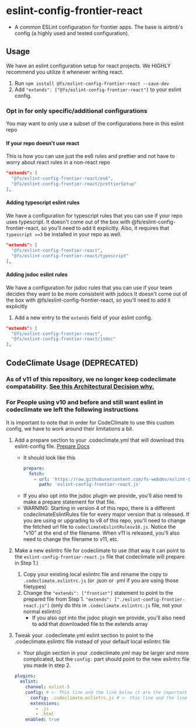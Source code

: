 # eslint-config-frontier-react

* A common ESLint configuration for frontier apps. The base is airbnb's config (a highly used and tested configuration).

## Usage

We have an eslint configuration setup for react projects. We HIGHLY recommend you utilize it whenever writing react.

1.  Run `npm install @fs/eslint-config-frontier-react --save-dev`
2.  Add `"extends": ["@fs/eslint-config-frontier-react"]` to your eslint config.

### Opt in for only specific/additional configurations

You may want to only use a subset of the configurations here in this eslint repo

#### If your repo doesn't use react

This is how you can use just the es6 rules and prettier and not have to worry about react rules in a non-react repo

```json
"extends": [
  "@fs/eslint-config-frontier-react/es6",
  "@fs/eslint-config-frontier-react/prettierSetup"
],
```

#### Adding typescript eslint rules

We have a configuration for typescript rules that you can use if your repo uses typescript.
It doesn't come out of the box with @fs/eslint-config-frontier-react, so you'll need to add it explicitly.
Also, it requires that `typescript >=3` be installed in your repo as well.

```json
"extends": [
  "@fs/eslint-config-frontier-react",
  "@fs/eslint-config-frontier-react/typescript"
],
```


#### Adding jsdoc eslint rules

We have a configuration for jsdoc rules that you can use if your team decides they want to be more consistent with jsdocs
It doesn't come out of the box with @fs/eslint-config-frontier-react, so you'll need to add it explicitly

1. Add a new entry to the `extends` field of your eslint config.

```json
"extends": [
  "@fs/eslint-config-frontier-react",
  "@fs/eslint-config-frontier-react/jsdoc"
],
```

## CodeClimate Usage (DEPRECATED)

### As of v11 of this repository, we no longer keep codeclimate compatability. [ See this Architectural Decision why. ]( https://www.familysearch.org/frontier/docs/architectural-decisions/020-eslint-codeclimate-compatability )

### For People using v10 and before and still want eslint in codeclimate we left the following instructions

It is important to note that in order for CodeClimate to use this custom config, we have to work around their limitations a bit.

1.  Add a prepare section to your .codeclimate.yml that will download this eslint-config file. [Prepare Docs](https://docs.codeclimate.com/docs/configuring-the-prepare-step)
    - It should look like this
      ```yaml
      prepare:
        fetch:
          - url: 'https://raw.githubusercontent.com/fs-webdev/eslint-config-frontier-react/master/codeclimateEslintRulesv10.js'
            path: 'eslint-config-frontier-react.js'
      ```
    - If you also opt into the jsdoc plugin we provide, you'll also need to make a prepare statement for that file.
    - WARNING: Starting in version 4 of this repo, there is a different codeclimateEslintRules file for every major version
    that is released. If you are using or upgrading to v8 of this repo, you'll need to change the fetched url file to 
    `codeclimateEslintRulesv10.js`. Notice the "v10" at the end of the filename. When v11 is released, you'll also need
    to change the filename to v11, etc.

2.  Make a new eslintrc file for codeclimate to use (that way it can point to the `eslint-config-frontier-react.js` file that codeclimate will prepare in Step 1.)

    1.  Copy your existing local eslintrc file and rename the copy to `.codeclimate.eslintrc.js` (or .json or .yml if you are using those filetypes)
    2.  Change the `"extends": ["frontier"]` statement to point to the prepared file from Step 1. `"extends": ["./eslint-config-frontier-react.js"]`
        (only do this in `.codeclimate.eslintrc.js` file, not your normal eslintrc)
        - If you also opt into the jsdoc plugin we provide, you'll also need to add that downloaded file to the extends array

3.  Tweak your .codeclimate.yml eslint section to point to the .codeclimate.eslintrc file instead of your default local eslintrc file
    - Your plugin section in your .codeclimate.yml may be larger and more complicated, but the `config:` part should point to the new eslintrc file you made in step 2.
    ```yaml
    plugins:
      eslint:
        channel: eslint-5
        config: # <- This line and the line below it are the important lines to add/tweak
          config: .codeclimate.eslintrc.js # <- this line and the line above it are the important lines to add/tweak
          extensions:
            - .js
            - .html
        enabled: true
    ```
